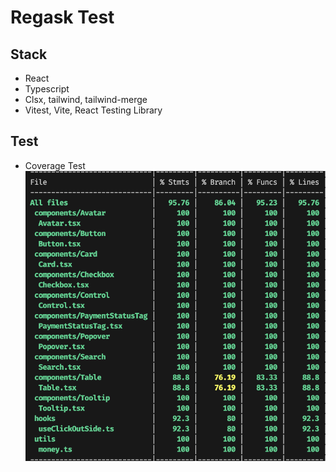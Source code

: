 # Regask Test

## Stack 
- React
- Typescript 
- Clsx, tailwind, tailwind-merge
- Vitest, Vite, React Testing Library

## Test

- Coverage Test
![Alt text](./docs/coverrage.png)
